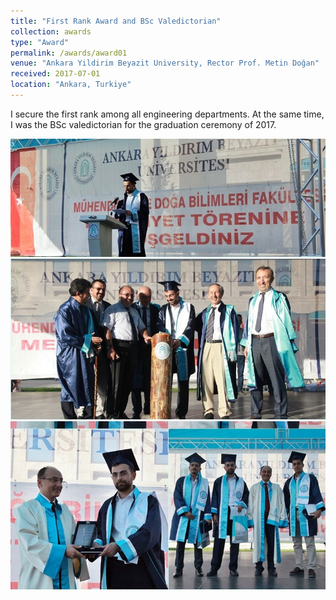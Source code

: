 ```yaml
---
title: "First Rank Award and BSc Valedictorian"
collection: awards
type: "Award"
permalink: /awards/award01
venue: "Ankara Yildirim Beyazit University, Rector Prof. Metin Doğan"
received: 2017-07-01
location: "Ankara, Turkiye"
---
```


I secure the first rank among all engineering departments. At the same time, I was the BSc valedictorian for the graduation ceremony of 2017.

![award01_1](https://github.com/A-Kerim/abdulrahmankerim.github.io/blob/98b5ddb7cf94e5e32fe569424321b2e3c1c7014e/images/award01_1.jpg?raw=true)
![award01_2](https://github.com/A-Kerim/abdulrahmankerim.github.io/blob/98b5ddb7cf94e5e32fe569424321b2e3c1c7014e/images/award01_2.jpg?raw=true)
![award01_3](https://github.com/A-Kerim/abdulrahmankerim.github.io/blob/98b5ddb7cf94e5e32fe569424321b2e3c1c7014e/images/award01_3.jpg?raw=true)
